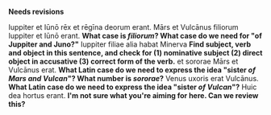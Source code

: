 **Needs revisions**

Iuppiter et Iūnō rēx et rēgīna deorum erant.
Mārs et Vulcānus filiorum Iuppiter et Iūnō erant. **What case is *filiorum*?  What case do we need for "of Juppiter and Juno?"**
Iuppiter filiae alia habat Minerva **Find subject, verb and object in this sentence, and check for (1) nominative subject (2) direct object in accusative (3) correct form of the verb.**
et sororae Mārs et Vulcānus erat. **What Latin case do we need to express the idea "sister *of Mars and Vulcan*"?  What number is *sororae*?**
 Venus uxoris erat Vulcānus. **What Latin case do we need to express the idea "sister *of Vulcan*"?**
Huic dea hortus erant. **I'm not sure what you're aiming for here. Can we review this?**
